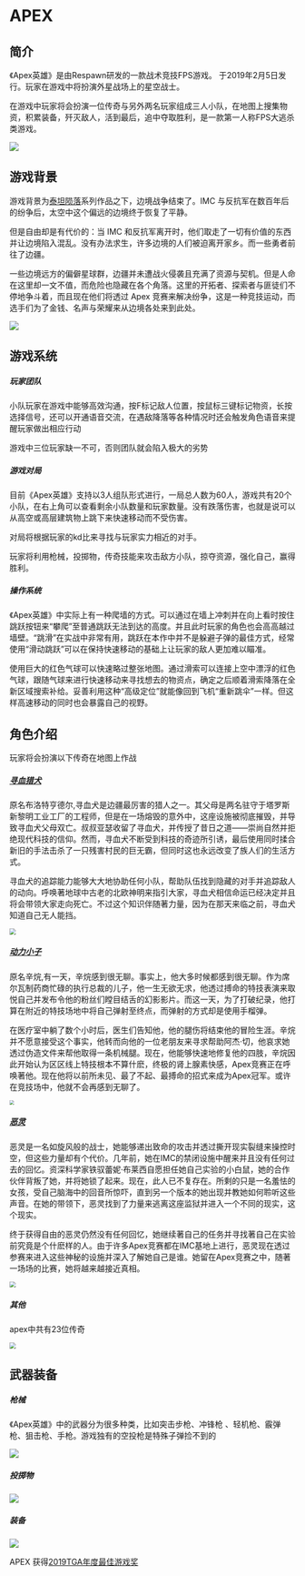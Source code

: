 # APEX

## 简介

《Apex英雄》是由Respawn研发的一款战术竞技FPS游戏。 于2019年2月5日发行。玩家在游戏中将扮演外星战场上的星空战士。

在游戏中玩家将会扮演一位传奇与另外两名玩家组成三人小队，在地图上搜集物资，积累装备，歼灭敌人，活到最后，追中夺取胜利，是一款第一人称FPS大逃杀类游戏。

<img src="D:\桌面\APEX\apex-legends-keyart.jpg"  />

## 游戏背景

游戏背景为[泰坦陨落](https://baike.baidu.com/item/泰坦陨落/5771186)系列作品之下，边境战争结束了。IMC 与反抗军在数百年后的纷争后，太空中这个偏远的边境终于恢复了平静。

但是自由却是有代价的：当 IMC 和反抗军离开时，他们取走了一切有价值的东西并让边境陷入混乱。没有办法求生，许多边境的人们被迫离开家乡。而一些勇者前往了边疆。

一些边境远方的偏僻星球群，边疆并未遭战火侵袭且充满了资源与契机。但是人命在这里却一文不值，而危险也隐藏在各个角落。这里的开拓者、探索者与匪徒们不停地争斗着，而且现在他们将透过 Apex 竞赛来解决纷争，这是一种竞技运动，而选手们为了金钱、名声与荣耀来从边境各处来到此处。

![](D:\桌面\APEX\QQ截图20221218145612.png)

## 游戏系统

##### 玩家团队

小队玩家在游戏中能够高效沟通，按F标记敌人位置，按鼠标三键标记物资，长按选择信号，还可以开通语音交流，在遇敌降落等各种情况时还会触发角色语音来提醒玩家做出相应行动

游戏中三位玩家缺一不可，否则团队就会陷入极大的劣势

##### 游戏对局

目前《Apex英雄》支持以3人组队形式进行，一局总人数为60人，游戏共有20个小队，在右上角可以查看剩余小队数量和玩家数量。没有跌落伤害，也就是说可以从高空或高层建筑物上跳下来快速移动而不受伤害。

对局将根据玩家的kd比来寻找与玩家实力相近的对手。

玩家将利用枪械，投掷物，传奇技能来攻击敌方小队，掠夺资源，强化自己，赢得胜利。

##### 操作系统

《Apex英雄》中实际上有一种爬墙的方式。可以通过在墙上冲刺并在向上看时按住跳跃按钮来“攀爬”至普通跳跃无法到达的高度。并且此时玩家的角色也会高高越过墙壁。“跳滑”在实战中非常有用，跳跃在本作中并不是躲避子弹的最佳方式，经常使用“滑动跳跃”可以在保持快速移动的基础上让玩家的敌人更加难以瞄准。

使用巨大的红色气球可以快速略过整张地图。通过滑索可以连接上空中漂浮的红色气球，跟随气球来进行快速移动来寻找想去的物资点，确定之后顺着滑索降落在全新区域搜索补给。妥善利用这种“高级定位”就能像回到飞机“重新跳伞”一样。但这样高速移动的同时也会暴露自己的视野。

## 角色介绍

玩家将会扮演以下传奇在地图上作战

##### [寻血猎犬](https://baike.baidu.com/item/%E5%AF%BB%E8%A1%80%E7%8C%8E%E7%8A%AC/53479032?fromModule=search-result_lemma)

原名布洛特亨德尔,寻血犬是边疆最厉害的猎人之一。其父母是两名驻守于塔罗斯新黎明工业工厂的工程师，但是在一场熔毁的意外中，这座设施被彻底摧毁，并导致寻血犬父母双亡。叔叔亚瑟收留了寻血犬，并传授了昔日之道——崇尚自然并拒绝现代科技的信仰。然而，寻血犬不断受到科技的奇迹所引诱，最后使用同时揉合新旧的手法击杀了一只残害村民的巨无霸，但同时这也永远改变了族人们的生活方式。

寻血犬的追踪能力能够大大地协助任何小队，帮助队伍找到隐藏的对手并追踪敌人的动向。呼唤著地球中古老的北欧神明来指引大家，寻血犬相信命运已经决定并且将会带领大家走向死亡。不过这个知识伴随著力量，因为在那天来临之前，寻血犬知道自己无人能挡。

<img src="D:\桌面\APEX\QQ截图20221218151123.png" style="zoom: 67%;" />

##### [动力小子](https://baike.baidu.com/item/%E8%BE%9B%E7%83%B7/53485069?fromModule=search-result_lemma)

原名辛烷,有一天，辛烷感到很无聊。事实上，他大多时候都感到很无聊。作为席尔瓦制药商忙碌的执行总裁的儿子，他一生无欲无求，他透过搏命的特技表演来取悦自己并发布令他的粉丝们瞠目结舌的幻影影片。而这一天，为了打破纪录，他打算在附近的特技场地中将自己弹射至终点，而弹射的方式却是使用手榴弹。

在医疗室中躺了数个小时后，医生们告知他，他的腿伤将结束他的冒险生涯。辛烷并不愿意接受这个事实，他转而向他的一位老朋友来寻求帮助阿杰‧切，他哀求她透过伪造文件来帮他取得一条机械腿。现在，他能够快速地修复他的四肢，辛烷因此开始认为区区线上特技根本不算什麽，终极的肾上腺素快感，Apex竞赛正在呼唤著他。现在他将以前所未见、最了不起、最搏命的招式来成为Apex冠军。或许在竞技场中，他就不会再感到无聊了。

<img src="D:\桌面\APEX\1ygng0syoh3jf7hxbgrsixcpbrawklh.png" style="zoom:50%;" />

##### [恶灵](https://baike.baidu.com/item/%E6%81%B6%E7%81%B5/53485043?lemmaFrom=lemma_starMap&fromModule=lemma_starMap)

恶灵是一名如旋风般的战士，她能够递出致命的攻击并透过撕开现实裂缝来操控时空，但这些力量却有个代价。几年前，她在IMC的禁闭设施中醒来并且没有任何过去的回忆。资深科学家铁驭蕾妮‧布莱西自愿担任她自己实验的小白鼠，她的合作伙伴背叛了她，并将她锁了起来。现在，此人已不复存在。所剩的只是一名羞怯的女孩，受自己脑海中的回音所惊吓，直到另一个版本的她出现并教她如何聆听这些声音。在她的带领下，恶灵找到了力量来逃离这座监狱并进入一个不同的现实，这个现实。

终于获得自由的恶灵仍然没有任何回忆，她继续著自己的任务并寻找著自己在实验前究竟是个什麽样的人。由于许多Apex竞赛都在IMC基地上进行，恶灵现在透过参赛来进入这些神秘的设施并深入了解她自己是谁。她留在Apex竞赛之中，随著一场场的比赛，她将越来越接近真相。

<img src="D:\桌面\APEX\QQ图片20221218151947.png" style="zoom: 67%;" />

##### 其他

apex中共有23位传奇

<img src="C:\Users\86157\Videos\Apex Legends\Apex Legends Screenshot 2022.12.18 - 15.24.50.18.png" style="zoom: 67%;" />

## 武器装备

##### 枪械

《Apex英雄》中的武器分为很多种类，比如突击步枪、冲锋枪 、轻机枪、霰弹枪、狙击枪、手枪。游戏独有的空投枪是特殊子弹捡不到的

![](D:\桌面\APEX\QQ截图20221218153736.png)

##### 投掷物

![](D:\桌面\APEX\QQ截图20221218153903.png)

##### 装备

![](D:\桌面\APEX\QQ截图20221218153935.png)



APEX 获得[2019TGA年度最佳游戏奖](https://www.bilibili.com/video/BV1rU4y1D767/?spm_id_from=333.337.search-card.all.click)





